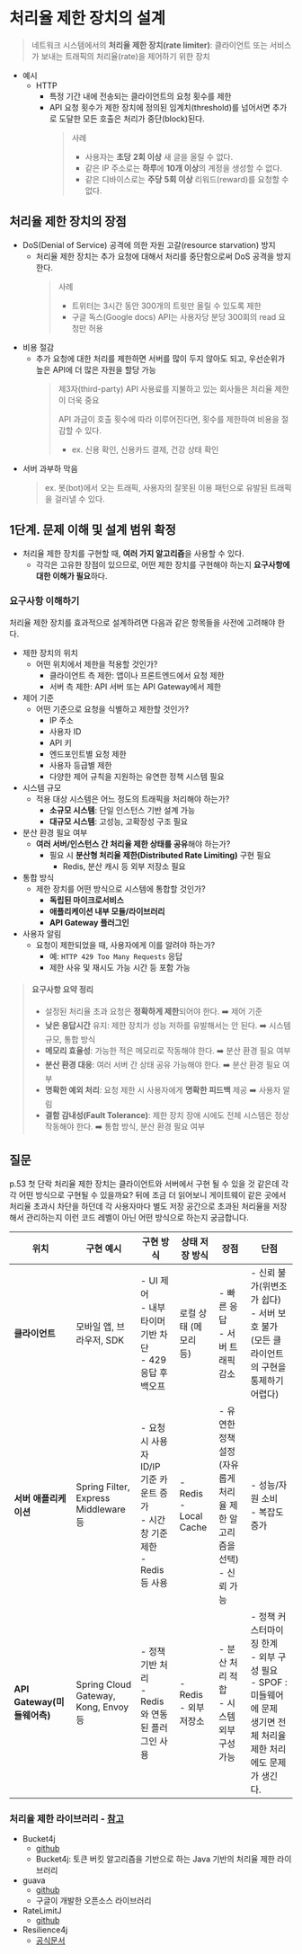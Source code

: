 # 처리율 제한 장치의 설계

> 네트워크 시스템에서의 **처리율 제한 장치(rate limiter)**: 클라이언트 또는 서비스가 보내는 트래픽의 처리율(rate)을 제어하기 위한 장치

- 예시
  - HTTP
     - 특정 기간 내에 전송되는 클라이언트의 요청 횟수를 제한
     - API 요청 횟수가 제한 장치에 정의된 임계치(threshold)를 넘어서면 추가로 도달한 모든 호출은 처리가 중단(block)된다.
       > 사례 
       > - 사용자는 **초당** **2회 이상** 새 글을 올릴 수 없다. 
       > - 같은 IP 주소로는 **하루**에 **10개 이상**의 계정을 생성할 수 없다. 
       > - 같은 디바이스로는 **주당** **5회 이상** 리워드(reward)를 요청할 수 없다.

## 처리율 제한 장치의 장점
- DoS(Denial of Service) 공격에 의한 자원 고갈(resource starvation) 방지
  - 처리율 제한 장치는 추가 요청에 대해서 처리를 중단함으로써 DoS 공격을 방지한다.
    >   사례 
    >   - 트위터는 3시간 동안 300개의 트윗만 올릴 수 있도록 제한
    >   - 구글 독스(Google docs) API는 사용자당 분당 300회의 read 요청만 허용
- 비용 절감
  - 추가 요청에 대한 처리를 제한하면 서버를 많이 두지 않아도 되고, 우선순위가 높은 API에 더 많은 자원을 할당 가능
    > 제3자(third-party) API 사용료를 지불하고 있는 회사들은 처리율 제한이 더욱 중요 
    > 
    > API 과금이 호출 횟수에 따라 이루어진다면, 횟수를 제한하여 비용을 절감할 수 있다.
    > - ex. 신용 확인, 신용카드 결제, 건강 상태 확인 
- 서버 과부하 막음
  > ex. 봇(bot)에서 오는 트래픽, 사용자의 잘못된 이용 패턴으로 유발된 트래픽을 걸러낼 수 있다.

## 1단계. 문제 이해 및 설계 범위 확정

- 처리율 제한 장치를 구현할 때, **여러 가지 알고리즘**을 사용할 수 있다.
  - 각각은 고유한 장점이 있으므로, 어떤 제한 장치를 구현해야 하는지 **요구사항에 대한 이해가 필요**하다.

### 요구사항 이해하기
처리율 제한 장치를 효과적으로 설계하려면 다음과 같은 항목들을 사전에 고려해야 한다.
- 제한 장치의 위치
  - 어떤 위치에서 제한을 적용할 것인가? 
    - 클라이언트 측 제한: 앱이나 프론트엔드에서 요청 제한 
    - 서버 측 제한: API 서버 또는 API Gateway에서 제한
- 제어 기준
  - 어떤 기준으로 요청을 식별하고 제한할 것인가?
    - IP 주소
    - 사용자 ID
    - API 키
    - 엔드포인트별 요청 제한
    - 사용자 등급별 제한
    - 다양한 제어 규칙을 지원하는 유연한 정책 시스템 필요
- 시스템 규모
  - 적용 대상 시스템은 어느 정도의 트래픽을 처리해야 하는가?
    - **소규모 시스템**: 단일 인스턴스 기반 설계 가능
    - **대규모 시스템**: 고성능, 고확장성 구조 필요
- 분산 환경 필요 여부
  - **여러 서버/인스턴스 간 처리율 제한 상태를 공유**해야 하는가?
    - 필요 시 **분산형 처리율 제한(Distributed Rate Limiting)** 구현 필요
      - Redis, 분산 캐시 등 외부 저장소 필요
- 통합 방식
  - 제한 장치를 어떤 방식으로 시스템에 통합할 것인가?
    - **독립된 마이크로서비스**
    - **애플리케이션 내부 모듈/라이브러리**
    - **API Gateway 플러그인** 
- 사용자 알림
  - 요청이 제한되었을 때, 사용자에게 이를 알려야 하는가?
    - 예: `HTTP 429 Too Many Requests` 응답
    - 제한 사유 및 재시도 가능 시간 등 포함 가능

> #### 요구사항 요약 정리
> 
> * 설정된 처리율 초과 요청은 **정확하게 제한**되어야 한다.
>   ➡️ 제어 기준
> * **낮은 응답시간** 유지: 제한 장치가 성능 저하를 유발해서는 안 된다.
>   ➡️ 시스템 규모, 통합 방식
> * **메모리 효율성**: 가능한 적은 메모리로 작동해야 한다.
>   ➡️ 분산 환경 필요 여부
> * **분산 환경 대응**: 여러 서버 간 상태 공유 가능해야 한다.
>   ➡️ 분산 환경 필요 여부
> * **명확한 예외 처리**: 요청 제한 시 사용자에게 **명확한 피드백** 제공
>   ➡️ 사용자 알림
> * **결함 감내성(Fault Tolerance)**: 제한 장치 장애 시에도 전체 시스템은 정상 작동해야 한다.
>   ➡️ 통합 방식, 분산 환경 필요 여부

## 질문
p.53 첫 단락
처리율 제한 장치는 클라이언트와 서버에서 구현 될 수 있을 것 같은데 각각 어떤 방식으로 구현될 수 있을까요? 
뒤에 조금 더 읽어보니 게이트웨이 같은 곳에서 처리율 초과시 차단을 하던데 
각 사용자마다 별도 저장 공간으로 초과된 처리율을 저장해서 관리하는지 
이런 코드 레벨이 아닌 어떤 방식으로 하는지 궁금합니다.

| 위치                | 구현 예시                               | 구현 방식                                                      | 상태 저장 방식                 | 장점                           | 단점                                                                            |
|-------------------| ----------------------------------- | ---------------------------------------------------------- | ------------------------ |------------------------------|-------------------------------------------------------------------------------|
| **클라이언트**         | 모바일 앱, 브라우저, SDK                    | - UI 제어<br>- 내부 타이머 기반 차단<br>- 429 응답 후 백오프                | 로컬 상태 (메모리 등)            | - 빠른 응답<br>- 서버 트래픽 감소       | - 신뢰 불가(위변조가 쉽다)<br>- 서버 보호 불가(모든 클라이언트의 구현을 통제하기 어렵다)                                              |
| **서버 애플리케이션**     | Spring Filter, Express Middleware 등 | - 요청 시 사용자 ID/IP 기준 카운트 증가<br>- 시간 창 기준 제한<br>- Redis 등 사용 | - Redis<br>- Local Cache | - 유연한 정책 설정(자유롭게 처리율 제한 알고리즘을 선택)<br>- 신뢰 가능     | - 성능/자원 소비<br>- 복잡도 증가                                                        |
| **API Gateway(미들웨어측)** | Spring Cloud Gateway, Kong, Envoy 등 | - 정책 기반 처리<br>- Redis와 연동된 플러그인 사용                         | - Redis<br>- 외부 저장소      | - 분산 처리 적합<br>- 시스템 외부 구성 가능 | - 정책 커스터마이징 한계<br>- 외부 구성 필요<br>- SPOF : 미들웨어에 문제 생기면 전체 처리율 제한 처리에도 문제가 생긴다. |

### 처리율 제한 라이브러리 - [참고](https://hogwart-scholars.tistory.com/entry/Spring-Boot-%EC%9E%90%EB%B0%94-%EC%8A%A4%ED%94%84%EB%A7%81%EC%97%90%EC%84%9C-%EC%B2%98%EB%A6%AC%EC%9C%A8-%EC%A0%9C%ED%95%9C-%EA%B8%B0%EB%8A%A5%EC%9D%84-%EA%B5%AC%ED%98%84%ED%95%98%EB%8A%94-4%EA%B0%80%EC%A7%80-%EB%B0%A9%EB%B2%95#RateLimitJ-1)
- Bucket4j
  - [github](https://github.com/bucket4j/bucket4j)
  - Bucket4j: 토큰 버킷 알고리즘을 기반으로 하는 Java 기반의 처리율 제한 라이브러리
- guava 
  - [github](https://github.com/google/guava)
  - 구글이 개발한 오픈소스 라이브러리
- RateLimitJ
  - [github](https://github.com/mokies/ratelimitj)
- Resilience4j
  - [공식문서](https://resilience4j.readme.io/)